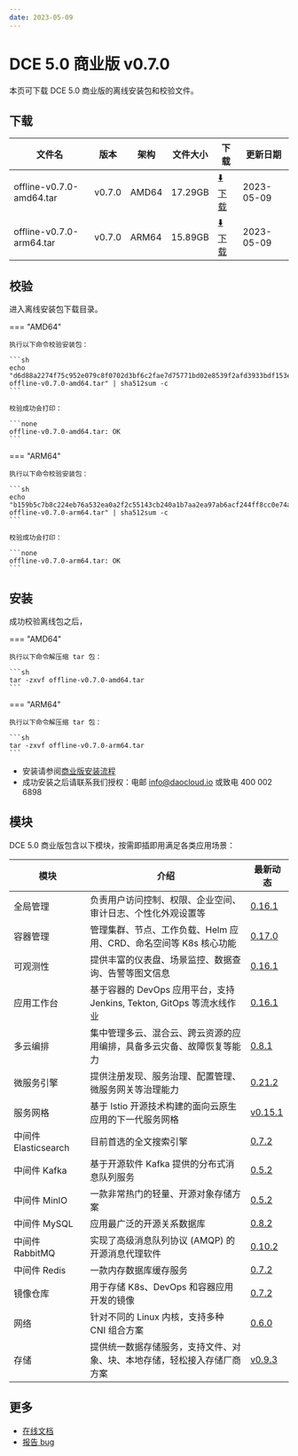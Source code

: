 ```yaml
---
date: 2023-05-09
---
```


# DCE 5.0 商业版 v0.7.0

本页可下载 DCE 5.0 商业版的离线安装包和校验文件。

## 下载

| 文件名                      | 版本    | 架构 | 文件大小 | 下载                                           | 更新日期   |
| ----------------------------- | ------- | -------- | ---------------------------------------------- | ---------- | ----------------------------- |
| offline-v0.7.0-amd64.tar | v0.7.0 | AMD64 | 17.29GB | [:arrow_down: 下载](https://qiniu-download-public.daocloud.io/DaoCloud_Enterprise/dce5/offline-v0.7.0-amd64.tar) | 2023-05-09 |
| offline-v0.7.0-arm64.tar | v0.7.0 | ARM64 | 15.89GB | [:arrow_down: 下载](https://qiniu-download-public.daocloud.io/DaoCloud_Enterprise/dce5/offline-v0.7.0-arm64.tar) | 2023-05-09 |

## 校验

进入离线安装包下载目录。

=== "AMD64"

    执行以下命令校验安装包：

    ```sh
    echo "d6d88a2274f75c952e079c8f0702d3bf6c2fae7d75771bd02e8539f2afd3933bdf153e5cb41237ce5285b04fd6fb6075389ea80f16713bdfbe620f86509eee42  offline-v0.7.0-amd64.tar" | sha512sum -c
    ```

    校验成功会打印：

    ```none
    offline-v0.7.0-amd64.tar: OK
    ```

=== "ARM64"

    执行以下命令校验安装包：

    ```sh
    echo "b159b5c7b8c224eb76a532ea0a2f2c55143cb240a1b7aa2ea97ab6acf244ff8cc0e74a46150c4ffa8d79409950573067ff5f9f8841fecb2af36ed20c4ffc048d  offline-v0.7.0-arm64.tar" | sha512sum -c
    ```

    校验成功会打印：

    ```none
    offline-v0.7.0-arm64.tar: OK
    ```

## 安装

成功校验离线包之后，

=== "AMD64"

    执行以下命令解压缩 tar 包：

    ```sh
    tar -zxvf offline-v0.7.0-amd64.tar
    ```

=== "ARM64"

    执行以下命令解压缩 tar 包：

    ```sh
    tar -zxvf offline-v0.7.0-arm64.tar
    ```

- 安装请参阅[商业版安装流程](../../install/commercial/start-install.md)
- 成功安装之后请联系我们授权：电邮 info@daocloud.io 或致电 400 002 6898

## 模块

DCE 5.0 商业版包含以下模块，按需即插即用满足各类应用场景：

| 模块                 | 介绍                                                                     | 最新动态                                                      |
| -------------------- | ------------------------------------------------------------------------ | ------------------------------------------------------------- |
| 全局管理             | 负责用户访问控制、权限、企业空间、审计日志、个性化外观设置等             | [0.16.1](../../ghippo/intro/release-notes.md#0161)    |
| 容器管理             | 管理集群、节点、工作负载、Helm 应用、CRD、命名空间等 K8s 核心功能        | [0.17.0](../../kpanda/intro/release-notes.md#0170)    |
| 可观测性             | 提供丰富的仪表盘、场景监控、数据查询、告警等图文信息                     | [0.16.1](../../insight/intro/releasenote.md#0161)     |
| 应用工作台           | 基于容器的 DevOps 应用平台，支持 Jenkins, Tekton, GitOps 等流水线作业    | [0.16.1](../../amamba/intro/release-notes.md#0161)      |
| 多云编排             | 集中管理多云、混合云、跨云资源的应用编排，具备多云灾备、故障恢复等能力   | [0.8.1](../../kairship/intro/release-notes.md#081)         |
| 微服务引擎           | 提供注册发现、服务治理、配置管理、微服务网关等治理能力                   | [0.21.2](../../skoala/intro/release-notes.md#0212)             |
| 服务网格             | 基于 Istio 开源技术构建的面向云原生应用的下一代服务网格                  | [v0.15.1](../../mspider/intro/release-notes.md#v0151)          |
| 中间件 Elasticsearch | 目前首选的全文搜索引擎                                                   | [0.7.2](../../middleware/elasticsearch/release-notes.md#072) |
| 中间件 Kafka         | 基于开源软件 Kafka 提供的分布式消息队列服务                              | [0.5.2](../../middleware/kafka/release-notes.md#052)          |
| 中间件 MinIO         | 一款非常热门的轻量、开源对象存储方案                                     | [0.5.2](../../middleware/minio/release-notes.md#052)          |
| 中间件 MySQL         | 应用最广泛的开源关系数据库                                               | [0.8.2](../../middleware/mysql/release-notes.md#082)           |
| 中间件 RabbitMQ      | 实现了高级消息队列协议 (AMQP) 的开源消息代理软件                         | [0.10.2](../../middleware/rabbitmq/release-notes.md#0102)        |
| 中间件 Redis         | 一款内存数据库缓存服务                                                   | [0.7.2](../../middleware/redis/release-notes.md#072)           |
| 镜像仓库             | 用于存储 K8s、DevOps 和容器应用开发的镜像                                | [0.7.2](../../kangaroo/release-notes.md)                            |
| 网络                 | 针对不同的 Linux 内核，支持多种 CNI 组合方案                             | [0.6.0](../../network/modules/spiderpool/releasenotes.md#v060)                            |
| 存储                 | 提供统一数据存储服务，支持文件、对象、块、本地存储，轻松接入存储厂商方案 | [v0.9.3](../../storage/hwameistor/releasenotes.md#v093)                            |

## 更多

- [在线文档](../../dce/index.md)
- [报告 bug](https://github.com/DaoCloud/DaoCloud-docs/issues)
